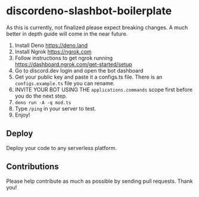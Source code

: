 # discordeno-slashbot-boilerplate

As this is currently, not finalized please expect breaking changes. A much better in depth guide will come in the near future.

1. Install Deno https://deno.land
2. Install Ngrok https://ngrok.com
3. Follow instructions to get ngrok running https://dashboard.ngrok.com/get-started/setup
4. Go to discord.dev login and open the bot dashboard
5. Get your public key and paste it a configs.ts file. There is an `configs.example.ts` file you can rename.
6. INVITE YOUR BOT USING THE `applications.commands` scope first before you do the next step.
7. `deno run -A -q mod.ts`
8. Type `/ping` in your server to test.
9. Enjoy!

## Deploy

Deploy your code to any serverless platform.

## Contributions

Please help contribute as much as possible by sending pull requests. Thank you!

